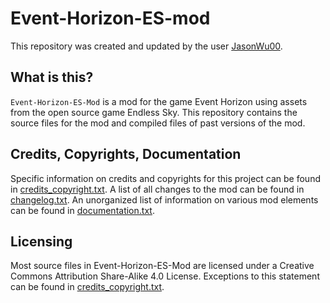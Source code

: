 # Event-Horizon-ES-mod

This repository was created and updated by the user [JasonWu00](https://github.com/JasonWu00).

## What is this?

`Event-Horizon-ES-Mod` is a mod for the game Event Horizon using assets from the open source game Endless Sky. This repository contains the source files for the mod and compiled files of past versions of the mod.

## Credits, Copyrights, Documentation

Specific information on credits and copyrights for this project can be found in [credits_copyright.txt](../blob/master/credits_copyright.txt).
A list of all changes to the mod can be found in [changelog.txt](../blob/master/changelog.txt).
An unorganized list of information on various mod elements can be found in [documentation.txt](../blob/master/documentation.txt).

## Licensing

Most source files in Event-Horizon-ES-Mod are licensed under a Creative Commons Attribution Share-Alike 4.0 License. Exceptions to this statement can be found in [credits_copyright.txt](../blob/master/credits_copyright.txt).